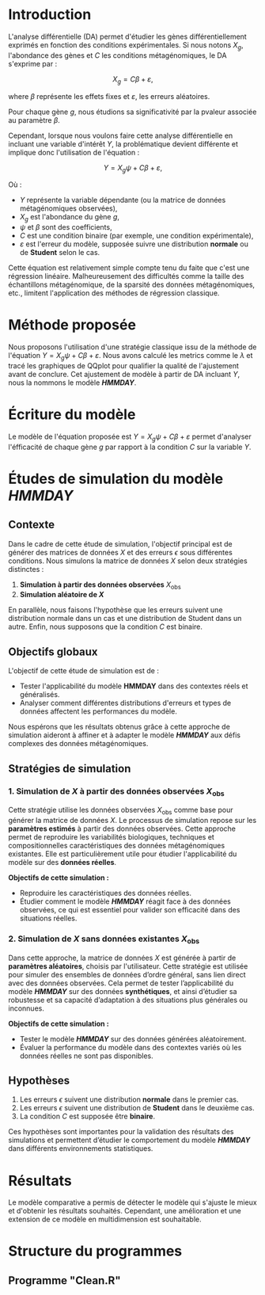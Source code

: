 # Introduction

L'analyse différentielle (DA) permet d'étudier les gènes différentiellement exprimés en fonction des conditions expérimentales. Si nous notons $X_g$, l'abondance des gènes et $C$ les conditions métagénomiques, le DA s'exprime par :

$$
X_g=C \beta+\varepsilon,
$$

where $\beta$ représente les effets fixes et $\varepsilon$, les erreurs aléatoires.

Pour chaque gène $g$, nous étudions sa significativité par la pvaleur associée au paramètre $\beta$. 

Cependant, lorsque nous voulons faire cette analyse différentielle en incluant une variable d'intérêt $Y$, la problématique devient différente et implique donc l'utilisation de l'équation :

$$Y=X_g \psi+C \beta+\varepsilon,$$

Où :
- $Y$ représente la variable dépendante (ou la matrice de données métagénomiques observées),
- $X_g$ est l'abondance du gène $g$,
- $\psi$ et $\beta$ sont des coefficients,
- $C$ est une condition binaire (par exemple, une condition expérimentale),
- $\varepsilon$ est l'erreur du modèle, supposée suivre une distribution **normale** ou de **Student** selon le cas.

Cette équation est relativement simple compte tenu du faite que c'est une régression linéaire. Malheureusement des difficultés comme la taille des échantillons métagénomique, de la sparsité des données métagénomiques, etc., limitent l'application des méthodes de régression classique. 

# Méthode proposée
Nous proposons l'utilisation d'une stratégie classique issu de la méthode de l'équation $Y=X_g \psi+ C \beta+\varepsilon$. Nous avons calculé les metrics comme le $\lambda$ et tracé les graphiques de QQplot pour qualifier la qualité de l'ajustement avant de conclure. Cet ajustement de modèle à partir de DA incluant $Y$, nous la nommons le modèle ***HMMDAY***.

# Écriture du modèle
Le modèle de l'équation proposée est $Y=X_g \psi+C \beta+\varepsilon$ permet d'analyser l'éfficacité de chaque gène $g$ par rapport à la condition $C$ sur la variable $Y$. 

# Études de simulation du modèle ***HMMDAY***

## Contexte

Dans le cadre de cette étude de simulation, l'objectif principal est de générer des matrices de données $X$ et des erreurs $\epsilon$ sous différentes conditions. Nous simulons la matrice de données $X$ selon deux stratégies distinctes : 

1. **Simulation à partir des données observées**  $X_{\text{obs}}$
2. **Simulation aléatoire de $X$**

En parallèle, nous faisons l'hypothèse que les erreurs suivent une distribution normale dans un cas et une distribution de Student dans un autre. Enfin, nous supposons que la condition $C$ est binaire.

## Objectifs globaux

L'objectif de cette étude de simulation est de :
- Tester l'applicabilité du modèle **HMMDAY** dans des contextes réels et généralisés.
- Analyser comment différentes distributions d'erreurs et types de données affectent les performances du modèle.
  
Nous espérons que les résultats obtenus grâce à cette approche de simulation aideront à affiner et à adapter le modèle ***HMMDAY*** aux défis complexes des données métagénomiques.

## Stratégies de simulation

### 1. Simulation de $X$ à partir des données observées $X_{\text{obs}}$

Cette stratégie utilise les données observées $X_{\text{obs}}$ comme base pour générer la matrice de données $X$. Le processus de simulation repose sur les **paramètres estimés** à partir des données observées. Cette approche permet de reproduire les variabilités biologiques, techniques et compositionnelles caractéristiques des données métagénomiques existantes. Elle est particulièrement utile pour étudier l'applicabilité du modèle sur des **données réelles**.

**Objectifs de cette simulation :**
- Reproduire les caractéristiques des données réelles.
- Étudier comment le modèle ***HMMDAY*** réagit face à des données observées, ce qui est essentiel pour valider son efficacité dans des situations réelles.

### 2. Simulation de $X$ sans données existantes $X_{\text{obs}}$

Dans cette approche, la matrice de données $X$ est générée à partir de **paramètres aléatoires**, choisis par l'utilisateur. Cette stratégie est utilisée pour simuler des ensembles de données d’ordre général, sans lien direct avec des données observées. Cela permet de tester l’applicabilité du modèle ***HMMDAY*** sur des données **synthétiques**, et ainsi d’étudier sa robustesse et sa capacité d’adaptation à des situations plus générales ou inconnues.

**Objectifs de cette simulation :**
- Tester le modèle ***HMMDAY*** sur des données générées aléatoirement.
- Évaluer la performance du modèle dans des contextes variés où les données réelles ne sont pas disponibles.

## Hypothèses

1. Les erreurs $\epsilon$ suivent une distribution **normale** dans le premier cas.
2. Les erreurs $\epsilon$ suivent une distribution de **Student** dans le deuxième cas.
3. La condition $C$ est supposée être **binaire**.

Ces hypothèses sont importantes pour la validation des résultats des simulations et permettent d’étudier le comportement du modèle ***HMMDAY*** dans différents environnements statistiques.

# Résultats

Le modèle comparative  a permis de détecter le modèle qui s'ajuste le mieux et d'obtenir les résultats souhaités. Cependant, une amélioration et une extension de ce modèle en multidimension est souhaitable.


# Structure du programmes

## Programme "Clean.R"
